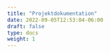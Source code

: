 ```yaml
---
title: "Projektdokumentation"
date: 2022-09-05T12:53:04-06:00
draft: false
type: docs
weight: 1
---
```


